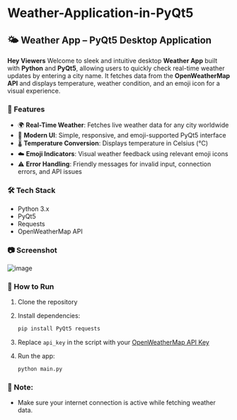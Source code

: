 # Weather-Application-in-PyQt5

## 🌤️ Weather App – PyQt5 Desktop Application
**Hey Viewers**
Welcome to sleek and intuitive desktop **Weather App** built with **Python** and **PyQt5**, allowing users to quickly check real-time weather updates by entering a city name. It fetches data from the **OpenWeatherMap API** and displays temperature, weather condition, and an emoji icon for a visual experience.

### 🚀 Features

* 🌍 **Real-Time Weather**: Fetches live weather data for any city worldwide
* 🎨 **Modern UI**: Simple, responsive, and emoji-supported PyQt5 interface
* 🌡️ **Temperature Conversion**: Displays temperature in Celsius (°C)
* ☁️ **Emoji Indicators**: Visual weather feedback using relevant emoji icons
* ⚠️ **Error Handling**: Friendly messages for invalid input, connection errors, and API issues

### 🛠️ Tech Stack

* Python 3.x
* PyQt5
* Requests
* OpenWeatherMap API

### 📷 Screenshot
![image](https://github.com/user-attachments/assets/386c8805-4d6b-4aef-81c0-02bb8074915d)


### 🔧 How to Run

1. Clone the repository

2. Install dependencies:

   ```bash
   pip install PyQt5 requests
   ```

3. Replace `api_key` in the script with your [OpenWeatherMap API Key](https://openweathermap.org/api)

4. Run the app:

   ```bash
   python main.py
   ```

### 📌 Note:

* Make sure your internet connection is active while fetching weather data.
